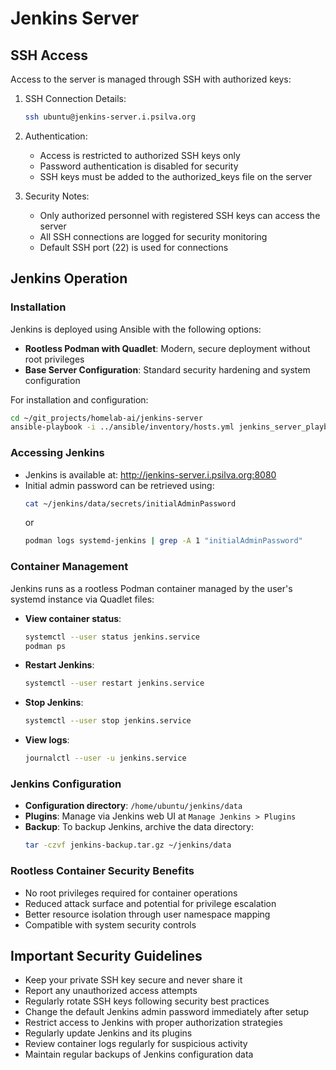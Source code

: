 # Jenkins Server


## SSH Access
Access to the server is managed through SSH with authorized keys:

1. SSH Connection Details:
   ```bash
   ssh ubuntu@jenkins-server.i.psilva.org
   ```

2. Authentication:
   - Access is restricted to authorized SSH keys only
   - Password authentication is disabled for security
   - SSH keys must be added to the authorized_keys file on the server

3. Security Notes:
   - Only authorized personnel with registered SSH keys can access the server
   - All SSH connections are logged for security monitoring
   - Default SSH port (22) is used for connections

## Jenkins Operation

### Installation
Jenkins is deployed using Ansible with the following options:
- **Rootless Podman with Quadlet**: Modern, secure deployment without root privileges
- **Base Server Configuration**: Standard security hardening and system configuration

For installation and configuration:
```bash
cd ~/git_projects/homelab-ai/jenkins-server
ansible-playbook -i ../ansible/inventory/hosts.yml jenkins_server_playbook.yml
```

### Accessing Jenkins
- Jenkins is available at: http://jenkins-server.i.psilva.org:8080
- Initial admin password can be retrieved using:
  ```bash
  cat ~/jenkins/data/secrets/initialAdminPassword
  ```
  or
  ```bash
  podman logs systemd-jenkins | grep -A 1 "initialAdminPassword"
  ```

### Container Management
Jenkins runs as a rootless Podman container managed by the user's systemd instance via Quadlet files:

- **View container status**:
  ```bash
  systemctl --user status jenkins.service
  podman ps
  ```

- **Restart Jenkins**:
  ```bash
  systemctl --user restart jenkins.service
  ```

- **Stop Jenkins**:
  ```bash
  systemctl --user stop jenkins.service
  ```

- **View logs**:
  ```bash
  journalctl --user -u jenkins.service
  ```

### Jenkins Configuration
- **Configuration directory**: `/home/ubuntu/jenkins/data`
- **Plugins**: Manage via Jenkins web UI at `Manage Jenkins > Plugins`
- **Backup**: To backup Jenkins, archive the data directory:
  ```bash
  tar -czvf jenkins-backup.tar.gz ~/jenkins/data
  ```

### Rootless Container Security Benefits
- No root privileges required for container operations
- Reduced attack surface and potential for privilege escalation
- Better resource isolation through user namespace mapping
- Compatible with system security controls

## Important Security Guidelines
- Keep your private SSH key secure and never share it
- Report any unauthorized access attempts
- Regularly rotate SSH keys following security best practices
- Change the default Jenkins admin password immediately after setup
- Restrict access to Jenkins with proper authorization strategies
- Regularly update Jenkins and its plugins
- Review container logs regularly for suspicious activity
- Maintain regular backups of Jenkins configuration data



